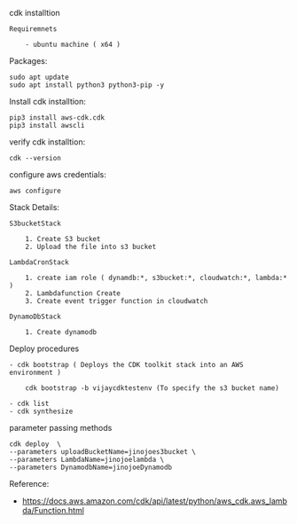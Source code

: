 cdk installtion

    Requiremnets

        - ubuntu machine ( x64 )

Packages:
        
    sudo apt update
    sudo apt install python3 python3-pip -y
    
Install cdk installtion:
        
    pip3 install aws-cdk.cdk 
    pip3 install awscli

verify cdk installtion:

    cdk --version

configure aws credentials:

    aws configure

Stack Details:

    S3bucketStack

        1. Create S3 bucket
        2. Upload the file into s3 bucket

    LambdaCronStack

        1. create iam role ( dynamdb:*, s3bucket:*, cloudwatch:*, lambda:* )
        2. Lambdafunction Create
        3. Create event trigger function in cloudwatch

    DynamoDbStack

        1. Create dynamodb

Deploy procedures
    
    - cdk bootstrap ( Deploys the CDK toolkit stack into an AWS environment )

        cdk bootstrap -b vijaycdktestenv (To specify the s3 bucket name)

    - cdk list
    - cdk synthesize  

parameter passing methods

    cdk deploy  \
    --parameters uploadBucketName=jinojoes3bucket \
    --parameters LambdaName=jinojoelambda \
    --parameters DynamodbName=jinojoeDynamodb

Reference: 

- https://docs.aws.amazon.com/cdk/api/latest/python/aws_cdk.aws_lambda/Function.html
